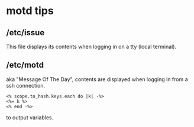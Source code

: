 # motd tips

## /etc/issue
This file displays its contents when logging in on a tty (local terminal).

## /etc/motd
aka "Message Of The Day", contents are displayed when logging in from a ssh connection.

```
<% scope.to_hash.keys.each do |k| -%>
<%= k %>
<% end -%>
```

to output variables.